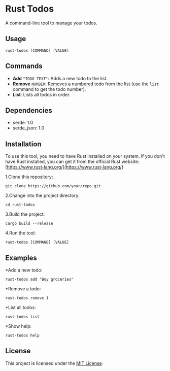 Rust Todos
==========

A command-line tool to manage your todos.

Usage
-----

```shell
rust-todos [COMMAND] [VALUE]
```

Commands
--------

* **Add** `"TODO TEXT"`: Adds a new todo to the list.
* **Remove** `NUMBER`: Removes a numbered todo from the list (use the `list` command to get the todo number).
* **List**: Lists all todos in order.

Dependencies
------------

* serde: 1.0
* serde\_json: 1.0

Installation
------------

To use this tool, you need to have Rust installed on your system. If you don't have Rust installed, you can get it from the official Rust website: [https://www.rust-lang.org/](https://www.rust-lang.org/)

1.Clone this repository:

```shell
git clone https://github.com/your/repo.git
```

2.Change into the project directory:

```shell
cd rust-todos
```

3.Build the project:

```shell
cargo build --release
```

4.Run the tool:

```shell
rust-todos [COMMAND] [VALUE]
```

Examples
--------

*Add a new todo:

```shell
rust-todos add "Buy groceries"
```

*Remove a todo:

```shell
rust-todos remove 1
```

*List all todos:

```shell
rust-todos list
```

*Show help:

```shell
rust-todos help
```

License
-------

This project is licensed under the [MIT License](LICENSE).
